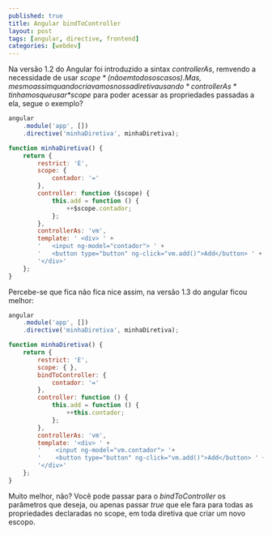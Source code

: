 ```yaml
---
published: true
title: Angular bindToController
layout: post
tags: [angular, directive, frontend]
categories: [webdev]
---
```

Na versão 1.2 do Angular foi introduzido a sintax *controllerAs*, remvendo a necessidade de usar *$scope* (não em todos os casos). Mas, mesmo assim quando criavamos nossa diretiva usando *controllerAs* tinhamos que usar *$scope* para poder acessar as propriedades passadas a ela, segue o exemplo?

~~~ js
angular
    .module('app', [])
    .directive('minhaDiretiva', minhaDiretiva);

function minhaDiretiva() {
    return {
        restrict: 'E',
        scope: {
            contador: '='
        },
        controller: function ($scope) {
            this.add = function () {
                ++$scope.contador;
            };
        },
        controllerAs: 'vm',
        template: ' <div> ' +
        '   <input ng-model="contador"> ' +
        '   <button type="button" ng-click="vm.add()">Add</button> ' +
        '</div>'
    };
}
~~~

Percebe-se que fica não fica nice assim, na versão 1.3 do angular ficou melhor:
~~~ js
angular
    .module('app', [])
    .directive('minhaDiretiva', minhaDiretiva);

function minhaDiretiva() {
    return {
        restrict: 'E',
        scope: { },
        bindToController: {
            contador: '='   
        },
        controller: function () {
            this.add = function () {
                ++this.contador;
            };
        },
        controllerAs: 'vm',
        template: '<div> ' +
        '    <input ng-model="vm.contador"> '+
        '    <button type="button" ng-click="vm.add()">Add</button> ' +
        '</div>'
    };
}
~~~

Muito melhor, não? Você pode passar para o *bindToController* os parâmetros que deseja, ou apenas passar *true* que ele fara para todas as propriedades declaradas no scope, em toda diretiva que criar um novo escopo.
